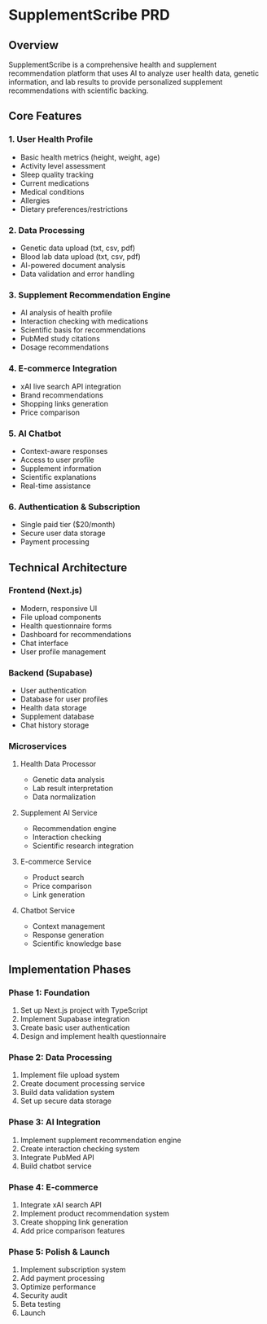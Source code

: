 # SupplementScribe PRD

## Overview
SupplementScribe is a comprehensive health and supplement recommendation platform that uses AI to analyze user health data, genetic information, and lab results to provide personalized supplement recommendations with scientific backing.

## Core Features

### 1. User Health Profile
- Basic health metrics (height, weight, age)
- Activity level assessment
- Sleep quality tracking
- Current medications
- Medical conditions
- Allergies
- Dietary preferences/restrictions

### 2. Data Processing
- Genetic data upload (txt, csv, pdf)
- Blood lab data upload (txt, csv, pdf)
- AI-powered document analysis
- Data validation and error handling

### 3. Supplement Recommendation Engine
- AI analysis of health profile
- Interaction checking with medications
- Scientific basis for recommendations
- PubMed study citations
- Dosage recommendations

### 4. E-commerce Integration
- xAI live search API integration
- Brand recommendations
- Shopping links generation
- Price comparison

### 5. AI Chatbot
- Context-aware responses
- Access to user profile
- Supplement information
- Scientific explanations
- Real-time assistance

### 6. Authentication & Subscription
- Single paid tier ($20/month)
- Secure user data storage
- Payment processing

## Technical Architecture

### Frontend (Next.js)
- Modern, responsive UI
- File upload components
- Health questionnaire forms
- Dashboard for recommendations
- Chat interface
- User profile management

### Backend (Supabase)
- User authentication
- Database for user profiles
- Health data storage
- Supplement database
- Chat history storage

### Microservices
1. Health Data Processor
   - Genetic data analysis
   - Lab result interpretation
   - Data normalization

2. Supplement AI Service
   - Recommendation engine
   - Interaction checking
   - Scientific research integration

3. E-commerce Service
   - Product search
   - Price comparison
   - Link generation

4. Chatbot Service
   - Context management
   - Response generation
   - Scientific knowledge base

## Implementation Phases

### Phase 1: Foundation
1. Set up Next.js project with TypeScript
2. Implement Supabase integration
3. Create basic user authentication
4. Design and implement health questionnaire

### Phase 2: Data Processing
1. Implement file upload system
2. Create document processing service
3. Build data validation system
4. Set up secure data storage

### Phase 3: AI Integration
1. Implement supplement recommendation engine
2. Create interaction checking system
3. Integrate PubMed API
4. Build chatbot service

### Phase 4: E-commerce
1. Integrate xAI search API
2. Implement product recommendation system
3. Create shopping link generation
4. Add price comparison features

### Phase 5: Polish & Launch
1. Implement subscription system
2. Add payment processing
3. Optimize performance
4. Security audit
5. Beta testing
6. Launch 